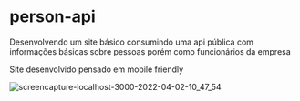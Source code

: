 # person-api

Desenvolvendo um site básico consumindo uma api pública com informações básicas sobre pessoas porém como funcionários da empresa

Site desenvolvido pensado em mobile friendly 

![screencapture-localhost-3000-2022-04-02-10_47_54](https://user-images.githubusercontent.com/75868950/161386313-d612cb7a-3e93-4869-9cda-9bb61bb31064.jpg)




